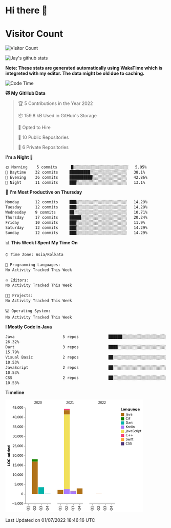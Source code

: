 # Hi there 👋 

# Visitor Count
![Visitor Count](https://profile-counter.glitch.me/jay-buddhdev/count.svg)

![Jay's github stats](https://github-readme-stats.vercel.app/api?username=jay-buddhdev&show_icons=true&theme=chartreuse-dark)

**Note: These stats are generated automatically using WakaTime which is integreted with my editor. The data might be old due to caching.**

<!--START_SECTION:waka-->
![Code Time](http://img.shields.io/badge/Code%20Time-123%20hrs-blue)

**🐱 My GitHub Data** 

> 🏆 5 Contributions in the Year 2022
 > 
> 📦 159.8 kB Used in GitHub's Storage 
 > 
> 💼 Opted to Hire
 > 
> 📜 10 Public Repositories 
 > 
> 🔑 6 Private Repositories  
 > 
**I'm a Night 🦉** 

```text
🌞 Morning    5 commits      █░░░░░░░░░░░░░░░░░░░░░░░░   5.95% 
🌆 Daytime    32 commits     █████████░░░░░░░░░░░░░░░░   38.1% 
🌃 Evening    36 commits     ██████████░░░░░░░░░░░░░░░   42.86% 
🌙 Night      11 commits     ███░░░░░░░░░░░░░░░░░░░░░░   13.1%

```
📅 **I'm Most Productive on Thursday** 

```text
Monday       12 commits     ███░░░░░░░░░░░░░░░░░░░░░░   14.29% 
Tuesday      12 commits     ███░░░░░░░░░░░░░░░░░░░░░░   14.29% 
Wednesday    9 commits      ██░░░░░░░░░░░░░░░░░░░░░░░   10.71% 
Thursday     17 commits     █████░░░░░░░░░░░░░░░░░░░░   20.24% 
Friday       10 commits     ███░░░░░░░░░░░░░░░░░░░░░░   11.9% 
Saturday     12 commits     ███░░░░░░░░░░░░░░░░░░░░░░   14.29% 
Sunday       12 commits     ███░░░░░░░░░░░░░░░░░░░░░░   14.29%

```


📊 **This Week I Spent My Time On** 

```text
⌚︎ Time Zone: Asia/Kolkata

💬 Programming Languages: 
No Activity Tracked This Week

🔥 Editors: 
No Activity Tracked This Week

🐱‍💻 Projects: 
No Activity Tracked This Week

💻 Operating System: 
No Activity Tracked This Week

```

**I Mostly Code in Java** 

```text
Java                     5 repos             ██████░░░░░░░░░░░░░░░░░░░   26.32% 
Dart                     3 repos             ████░░░░░░░░░░░░░░░░░░░░░   15.79% 
Visual Basic             2 repos             ██░░░░░░░░░░░░░░░░░░░░░░░   10.53% 
JavaScript               2 repos             ██░░░░░░░░░░░░░░░░░░░░░░░   10.53% 
CSS                      2 repos             ██░░░░░░░░░░░░░░░░░░░░░░░   10.53%

```


**Timeline**

![Chart not found](https://raw.githubusercontent.com/jay-buddhdev/jay-buddhdev/master/charts/bar_graph.png) 


 Last Updated on 01/07/2022 18:46:16 UTC
<!--END_SECTION:waka-->


